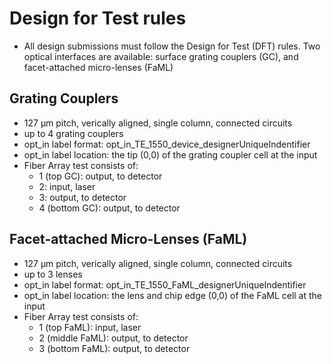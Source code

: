 
# Design for Test rules

- All design submissions must follow the Design for Test (DFT) rules. Two optical interfaces are available: surface grating couplers (GC), and facet-attached micro-lenses (FaML)

## Grating Couplers

- 127 µm pitch, verically aligned, single column, connected circuits
- up to 4 grating couplers
- opt_in label format: opt_in_TE_1550_device_designerUniqueIndentifier
- opt_in label location: the tip (0,0) of the grating coupler cell at the input
- Fiber Array test consists of: 
  - 1 (top GC): output, to detector
  - 2: input, laser
  - 3: output, to detector
  - 4 (bottom GC): output, to detector
  
## Facet-attached Micro-Lenses (FaML)

- 127 µm pitch, verically aligned, single column, connected circuits
- up to 3 lenses
- opt_in label format: opt_in_TE_1550_FaML_designerUniqueIndentifier
- opt_in label location: the lens and chip edge (0,0) of the FaML cell at the input
- Fiber Array test consists of: 
  - 1 (top FaML): input, laser
  - 2 (middle FaML): output, to detector
  - 3 (bottom FaML): output, to detector
